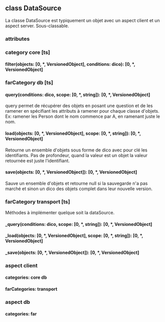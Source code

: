 ## class DataSource

La classe DataSource est typiquement un objet avec un aspect client et un aspect server.
Sous-classable.

### attributes

### category core [ts]
#### filter(objects: [0, *, VersionedObject], conditions: dico): [0, *, VersionedObject]

### farCategory db [ts]
#### query(conditions: dico, scope: [0, *, string]): [0, *, VersionedObject]
query permet de récupérer des objets en posant une question et de les ramener en spécifiant les attributs à ramener pour chaque classe d'objets.
Ex: ramener les Person dont le nom commence par A, en ramenant juste le nom.

#### load(objects: [0, *, VersionedObject], scope: [0, *, string]): [0, *, VersionedObject]
Retourne un ensemble d'objets sous forme de dico avec pour clé les identifiants.
Pas de profondeur, quand la valeur est un objet la valeur retournée est juste l'identifiant.

#### save(objects: [0, *, VersionedObject]): [0, *, VersionedObject]
Sauve un ensemble d'objets et retourne null si la sauvegarde n'a pas marché et sinon un dico des objets complet dans leur nouvelle version.

### farCategory transport [ts]
Méthodes à implémenter quelque soit la dataSource.

#### _query(conditions: dico, scope: [0, *, string]): [0, *, VersionedObject]
#### _load(objects: [0, *, VersionedObject], scope: [0, *, string]): [0, *, VersionedObject]
#### _save(objects: [0, *, VersionedObject]): [0, *, VersionedObject]

### aspect client
#### categories: core db
#### farCategories: transport

### aspect db
#### categories: far
